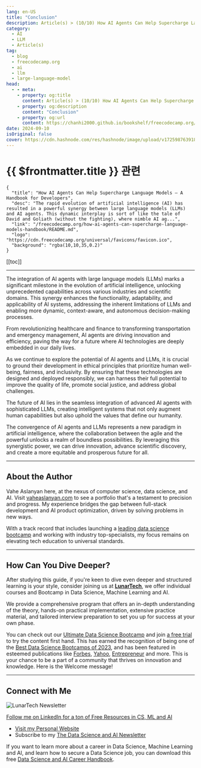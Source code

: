 ```yaml
---
lang: en-US
title: "Conclusion"
description: Article(s) > (10/10) How AI Agents Can Help Supercharge Language Models – A Handbook for Developers [Full Book] 
category: 
  - AI
  - LLM
  - Article(s)
tag: 
  - blog
  - freecodecamp.org
  - ai
  - llm
  - large-language-model
head:
  - - meta:
    - property: og:title
      content: Article(s) > (10/10) How AI Agents Can Help Supercharge Language Models – A Handbook for Developers [Full Book]
    - property: og:description
      content: "Conclusion"
    - property: og:url
      content: https://chanhi2000.github.io/bookshelf/freecodecamp.org/how-ai-agents-can-supercharge-language-models-handbook/conclusion.html
date: 2024-09-10
isOriginal: false
cover: https://cdn.hashnode.com/res/hashnode/image/upload/v1725987639185/f8bf1775-b3d3-415e-b864-4425484600f2.jpeg
---
```


# {{ $frontmatter.title }} 관련

```component VPCard
{
  "title": "How AI Agents Can Help Supercharge Language Models – A Handbook for Developers",
  "desc": "The rapid evolution of artificial intelligence (AI) has resulted in a powerful synergy between large language models (LLMs) and AI agents. This dynamic interplay is sort of like the tale of David and Goliath (without the fighting), where nimble AI ag...",
  "link": "/freecodecamp.org/how-ai-agents-can-supercharge-language-models-handbook/README.md",
  "logo": "https://cdn.freecodecamp.org/universal/favicons/favicon.ico",
  "background": "rgba(10,10,35,0.2)"
}
```

[[toc]]

---

<SiteInfo
  name="How AI Agents Can Help Supercharge Language Models – A Handbook for Developers"
  desc="The rapid evolution of artificial intelligence (AI) has resulted in a powerful synergy between large language models (LLMs) and AI agents. This dynamic interplay is sort of like the tale of David and Goliath (without the fighting), where nimble AI ag..."
  url="https://freecodecamp.org/news/how-ai-agents-can-supercharge-language-models-handbook/"
  logo="https://cdn.freecodecamp.org/universal/favicons/favicon.ico"
  preview="https://cdn.hashnode.com/res/hashnode/image/upload/v1725987639185/f8bf1775-b3d3-415e-b864-4425484600f2.jpeg"/>

The integration of AI agents with large language models (LLMs) marks a significant milestone in the evolution of artificial intelligence, unlocking unprecedented capabilities across various industries and scientific domains. This synergy enhances the functionality, adaptability, and applicability of AI systems, addressing the inherent limitations of LLMs and enabling more dynamic, context-aware, and autonomous decision-making processes.

From revolutionizing healthcare and finance to transforming transportation and emergency management, AI agents are driving innovation and efficiency, paving the way for a future where AI technologies are deeply embedded in our daily lives.

As we continue to explore the potential of AI agents and LLMs, it is crucial to ground their development in ethical principles that prioritize human well-being, fairness, and inclusivity. By ensuring that these technologies are designed and deployed responsibly, we can harness their full potential to improve the quality of life, promote social justice, and address global challenges.

The future of AI lies in the seamless integration of advanced AI agents with sophisticated LLMs, creating intelligent systems that not only augment human capabilities but also uphold the values that define our humanity.

The convergence of AI agents and LLMs represents a new paradigm in artificial intelligence, where the collaboration between the agile and the powerful unlocks a realm of boundless possibilities. By leveraging this synergistic power, we can drive innovation, advance scientific discovery, and create a more equitable and prosperous future for all.

---

## About the Author

Vahe Aslanyan here, at the nexus of computer science, data science, and AI. Visit [<FontIcon icon="fas fa-globe"/>vaheaslanyan.com](https://vaheaslanyan.com/) to see a portfolio that's a testament to precision and progress. My experience bridges the gap between full-stack development and AI product optimization, driven by solving problems in new ways.

With a track record that includes launching a [<FontIcon icon="fas fa-globe"/>leading data science bootcamp](https://lunartech.ai/) and working with industry top-specialists, my focus remains on elevating tech education to universal standards.

---

## How Can You Dive Deeper?

After studying this guide, if you're keen to dive even deeper and structured learning is your style, consider joining us at [<FontIcon icon="fas fa-globe"/>**LunarTech**](https://lunartech.ai/), we offer individual courses and Bootcamp in Data Science, Machine Learning and AI.

We provide a comprehensive program that offers an in-depth understanding of the theory, hands-on practical implementation, extensive practice material, and tailored interview preparation to set you up for success at your own phase.

You can check out our [<FontIcon icon="fas fa-globe"/>Ultimate Data Science Bootcamp](https://lunartech.ai/course-overview/) and join [<FontIcon icon="fas fa-globe"/>a free trial](https://lunartech.ai/pricing/) to try the content first hand. This has earned the recognition of being one of the [<FontIcon icon="fas fa-globe"/>Best Data Science Bootcamps of 2023](https://itpro.com/business-strategy/careers-training/358100/best-data-science-boot-camps), and has been featured in esteemed publications like [<FontIcon icon="fas fa-globe"/>Forbes](https://forbes.com.au/brand-voice/uncategorized/not-just-for-tech-giants-heres-how-lunartech-revolutionizes-data-science-and-ai-learning/), [<FontIcon icon="fas fa-globe"/>Yahoo](https://finance.yahoo.com/news/lunartech-launches-game-changing-data-115200373.html?guccounter=1&guce_referrer=aHR0cHM6Ly93d3cuZ29vZ2xlLmNvbS8&guce_referrer_sig=AQAAAAM3JyjdXmhpYs1lerU37d64maNoXftMA6BYjYC1lJM8nVa_8ZwTzh43oyA6Iz0DfqLtjVHnknO0Zb8QTLIiHuwKzQZoodeM85hkI39fta3SX8qauBUsNw97AeiBDR09BUDAkeVQh6eyvmNLAGblVj3GSf1iCo81bwHQxknmhgng#), [<FontIcon icon="fas fa-globe"/>Entrepreneur](https://entrepreneur.com/ka/business-news/outpacing-competition-how-lunartech-is-redefining-the/463038) and more. This is your chance to be a part of a community that thrives on innovation and knowledge. Here is the Welcome message!

<VidStack src="youtube/c-SXFXegVTw" />

---

## Connect with Me

![LunarTech Newsletter](https://freecodecamp.org/news/content/images/2024/06/image-93.png)

[<FontIcon icon="fas fa-globe"/>Follow me on LinkedIn for a ton of Free Resources in CS, ML and AI](https://ca.linkedin.com/in/vahe-aslanyan)

- [<FontIcon icon="fas fa-globe"/>Visit my Personal Website](https://vaheaslanyan.com/)
- Subscribe to my [<FontIcon icon="fas fa-globe"/>The Data Science and AI Newsletter](https://tatevaslanyan.substack.com/)

If you want to learn more about a career in Data Science, Machine Learning and AI, and learn how to secure a Data Science job, you can download this free [<FontIcon icon="fas fa-globe"/>Data Science and AI Career Handbook](https://downloads.tatevaslanyan.com/six-figure-data-science-ebook).

